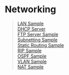 # Networking
>[LAN Sample](1_Simple%20Network/4.Router/sample.png)<br> 
>[DHCP Server](1_Simple%20Network/5.DHCP/sample.PNG)<br> 
>[FTP Server Sample](2_Server%20Configuration/3.FTP/sample.png)<br>
>[Subnetting Sample](3_Subnetting/sample.png)<br>
>[Static Routing Sample](4_Static%20Routing/1.Static%20Routing-sample.png)<br>
>[RIP Sample](5_Routing%20protocol/1.RIP/1.Dynamic%20Routing-1%20sample.png)<br>
>[OSPF Sample](5_Routing%20protocol/2.OSPF/1.OSPF-sample.png)<br>
>[VLAN Sample](6_VLAN/1.VLAN-sample.png)<br>
>[NAT Sample](7_NAT/sample.png)
